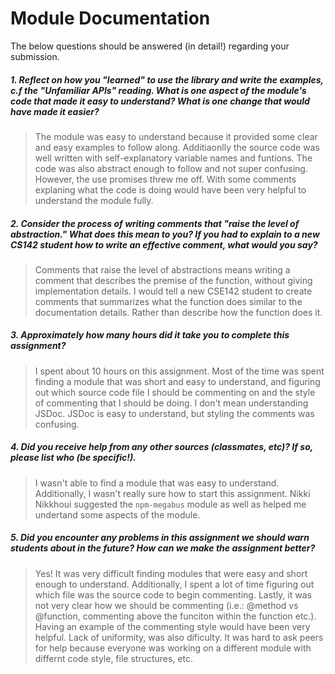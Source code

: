 # Module Documentation

The below questions should be answered (in detail!) regarding your submission.

##### 1. Reflect on how you "learned" to use the library and write the examples, c.f the "Unfamiliar APIs" reading. What is one aspect of the module's code that made it easy to understand? What is one change that would have made it easier?
> The module was easy to understand because it provided some clear and easy examples to follow along. Additiaonlly the source code was well written with self-explanatory variable names and funtions. The code was also abstract enough to follow and not super confusing. However, the use promises threw me off. With some comments explaning what the code is doing would have been very helpful to understand the module fully.


##### 2. Consider the process of writing comments that "raise the level of abstraction." What does this mean to you? If you had to explain to a new CS142 student how to write an effective comment, what would you say? #####
> Comments that raise the level of abstractions means writing a comment that describes the premise of the function, without giving implementation details. I would tell a new CSE142 student to create comments that summarizes what the function does similar to the documentation details. Rather than describe how the function does it.


##### 3. Approximately how many hours did it take you to complete this assignment? #####
> I spent about 10 hours on this assignment. Most of the time was spent finding a module that was short and easy to understand, and figuring out which source code file I should be commenting on and the style of commenting that I should be doing. I don't mean understanding JSDoc. JSDoc is easy to understand, but styling the comments was confusing.


##### 4. Did you receive help from any other sources (classmates, etc)? If so, please list who (be specific!). #####
> I wasn't able to find a module that was easy to understand. Additionally, I wasn't really sure how to start this assignment. Nikki Nikkhoui suggested the `npm-megabus` module as well as helped me undertand some aspects of the module.


##### 5. Did you encounter any problems in this assignment we should warn students about in the future? How can we make the assignment better? #####
> Yes! It was very difficult finding modules that were easy and short enough to understand. Additionally, I spent a lot of time figuring out which file was the source code to begin commenting. Lastly, it was not very clear how we should be commenting (i.e.: @method vs @function, commenting above the funciton within the function etc.). Having an example of the commenting style would have been very helpful. Lack of uniformity, was also dificulty. It was hard to ask peers for help because everyone was working on a different module with differnt code style, file structures, etc. 
